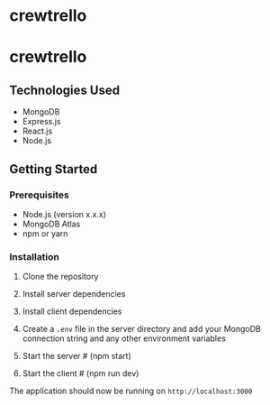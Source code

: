 # crewtrello

# crewtrello
## Technologies Used

- MongoDB
- Express.js
- React.js
- Node.js


## Getting Started


### Prerequisites

- Node.js (version x.x.x)
- MongoDB Atlas
- npm or yarn

### Installation

1. Clone the repository

2. Install server dependencies

3. Install client dependencies

4. Create a `.env` file in the server directory and add your MongoDB connection string and any other environment variables

5. Start the server # (npm start)

6. Start the client # (npm run dev)

The application should now be running on `http://localhost:3000`